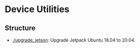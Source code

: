# Device Utilities

## Structure

- [./upgrade_jetson](./upgrade_jetson): Upgrade Jetpack Ubuntu 18.04 to 20.04.
